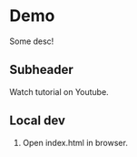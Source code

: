 # Demo

Some desc!

## Subheader

Watch tutorial on Youtube.


## Local dev

1. Open index.html in browser.